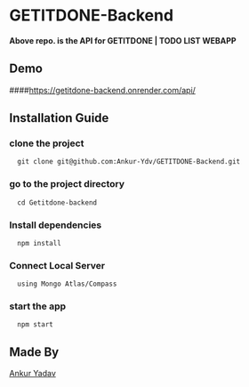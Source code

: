 # GETITDONE-Backend
#### Above repo. is the API for GETITDONE | TODO LIST WEBAPP

## Demo
####https://getitdone-backend.onrender.com/api/

## Installation Guide
### clone the project
```
  git clone git@github.com:Ankur-Ydv/GETITDONE-Backend.git
```
### go to the project directory
```
  cd Getitdone-backend
```
### Install dependencies
```
  npm install
```
### Connect Local Server
```
  using Mongo Atlas/Compass
```
### start the app
```
  npm start
```
## Made By
[Ankur Yadav](https://github.com/Ankur-Ydv)
